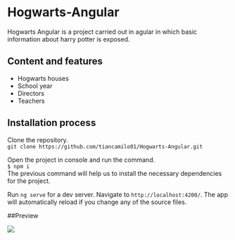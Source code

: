 # Hogwarts-Angular

Hogwarts Angular is a project carried out in agular in which basic information about harry potter is exposed.

## Content and features
- Hogwarts houses
- School year
- Directors
- Teachers

## Installation process

Clone the repository.<br>
`git clone https://github.com/tiancamilo01/Hogwarts-Angular.git`


Open the project in console and run the command.<br>
    `$ npm i`
<br>The previous command will help us to install the necessary dependencies for the project.

Run `ng serve` for a dev server. Navigate to `http://localhost:4200/`. The app will automatically reload if you change any of the source files.


##Preview

<img src="./assets/img/hogwarts-angular-img.png">

